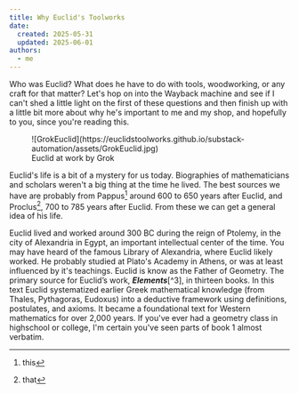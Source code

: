 ```yaml
---
title: Why Euclid's Toolworks
date:
  created: 2025-05-31
  updated: 2025-06-01
authors:
  - me
---
```


Who was Euclid? What does he have to do with tools, woodworking, or any craft for that matter? Let's hop on into the Wayback machine and see if I can't shed a little light on the first of these questions and then finish up with a little bit more about why he's important to me and my shop, and hopefully to you, since you're reading this.

<figure markdown="span">
  ![GrokEuclid](https://euclidstoolworks.github.io/substack-automation/assets/GrokEuclid.jpg)
  <figcaption>Euclid at work by Grok</figcaption>
</figure>

Euclid's life is a bit of a mystery for us today. Biographies of mathematicians and scholars weren't a big thing at the time he lived.  The best sources we have are probably from Pappus[^1] around 600 to 650 years after Euclid, and Proclus[^2], 700 to 785 years after Euclid. From these we can get a general idea of his life.

Euclid lived and worked around 300 BC during the reign of Ptolemy, in the city of Alexandria in Egypt, an important intellectual center of the time. You may have heard of the famous Library of Alexandria, where Euclid likely worked. He probably studied at Plato's Academy in Athens, or was at least influenced by it's teachings.  Euclid is know as the Father of Geometry.  The primary source for Euclid’s work, ***Elements***[^3],  in thirteen books. In this text Euclid systematized earlier Greek mathematical knowledge (from Thales, Pythagoras, Eudoxus) into a deductive framework using definitions, postulates, and axioms. It became a foundational text for Western mathematics for over 2,000 years.  If you've ever had a geometry class in highschool or college, I'm certain you've seen parts of book 1 almost verbatim.

[^1]: this
[^2]: that
